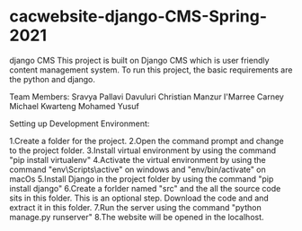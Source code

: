# cacwebsite-django-CMS-Spring-2021
django CMS
This project is built on Django CMS which is user friendly content management system. To run this project, the basic requirements are the python and django.

Team Members:
Sravya Pallavi Davuluri
Christian Manzur
I'Marree Carney
Michael Kwarteng
Mohamed Yusuf

Setting up Development Environment:

1.Create a folder for the project.
2.Open the command prompt and change to the project folder.
3.Install virtual environment by using the command "pip install virtualenv"
4.Activate the virtual environment by using the command "env\Scripts\active" on windows and "env/bin/activate" on macOs
5.Install Django in the project folder by using the command "pip install django"
6.Create a forlder named "src" and the all the source code sits in this folder. This is an optional step. Download the code and and extract it in this folder.
7.Run the server using the command "python manage.py runserver"
8.The website will be opened in the localhost.
